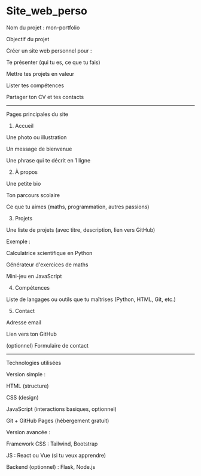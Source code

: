# Site_web_perso
Nom du projet : mon-portfolio

Objectif du projet

Créer un site web personnel pour :

Te présenter (qui tu es, ce que tu fais)

Mettre tes projets en valeur

Lister tes compétences

Partager ton CV et tes contacts



---

Pages principales du site

1. Accueil

Une photo ou illustration

Un message de bienvenue

Une phrase qui te décrit en 1 ligne


2. À propos

Une petite bio

Ton parcours scolaire

Ce que tu aimes (maths, programmation, autres passions)


3. Projets

Une liste de projets (avec titre, description, lien vers GitHub)

Exemple :

Calculatrice scientifique en Python

Générateur d'exercices de maths

Mini-jeu en JavaScript



4. Compétences

Liste de langages ou outils que tu maîtrises (Python, HTML, Git, etc.)


5. Contact

Adresse email

Lien vers ton GitHub

(optionnel) Formulaire de contact



---

Technologies utilisées

Version simple :

HTML (structure)

CSS (design)

JavaScript (interactions basiques, optionnel)

Git + GitHub Pages (hébergement gratuit)


Version avancée :

Framework CSS : Tailwind, Bootstrap

JS : React ou Vue (si tu veux apprendre)

Backend (optionnel) : Flask, Node.js
